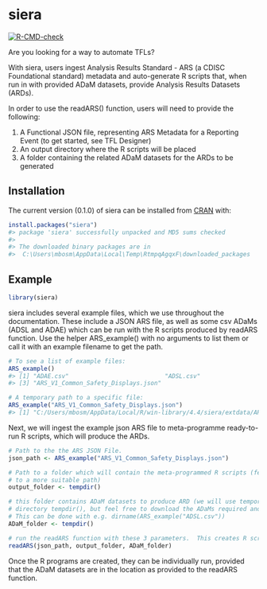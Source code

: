 
<!-- README.md is generated from README.Rmd. Please edit that file -->

# siera

<!-- badges: start -->
<!-- [![CRAN -->
<!-- status](https://www.r-pkg.org/badges/version/siera)](https://CRAN.R-project.org/package=siera) -->

[![R-CMD-check](https://github.com/clymbclinical/siera/actions/workflows/R-CMD-check.yaml/badge.svg)](https://github.com/clymbclinical/siera/actions/workflows/R-CMD-check.yaml)
<!-- badges: end -->

Are you looking for a way to automate TFLs?

With siera, users ingest Analysis Results Standard - ARS (a CDISC
Foundational standard) metadata and auto-generate R scripts that, when
run in with provided ADaM datasets, provide Analysis Results Datasets
(ARDs).

In order to use the readARS() function, users will need to provide the
following:

1.  A Functional JSON file, representing ARS Metadata for a Reporting
    Event (to get started, see TFL Designer)
2.  An output directory where the R scripts will be placed
3.  A folder containing the related ADaM datasets for the ARDs to be
    generated

## Installation

The current version (0.1.0) of siera can be installed from
[CRAN](https://cran.r-project.org/web/packages/siera/index.html) with:

``` r
install.packages("siera")
#> package 'siera' successfully unpacked and MD5 sums checked
#> 
#> The downloaded binary packages are in
#>  C:\Users\mbosm\AppData\Local\Temp\RtmpqAgqxF\downloaded_packages
```

## Example

``` r
library(siera)
```

siera includes several example files, which we use throughout the
documentation. These include a JSON ARS file, as well as some csv ADaMs
(ADSL and ADAE) which can be run with the R scripts produced by readARS
function. Use the helper ARS_example() with no arguments to list them or
call it with an example filename to get the path.

``` r
# To see a list of example files:
ARS_example()
#> [1] "ADAE.csv"                           "ADSL.csv"                          
#> [3] "ARS_V1_Common_Safety_Displays.json"

# A temporary path to a specific file:
ARS_example("ARS_V1_Common_Safety_Displays.json")
#> [1] "C:/Users/mbosm/AppData/Local/R/win-library/4.4/siera/extdata/ARS_V1_Common_Safety_Displays.json"
```

Next, we will ingest the example json ARS file to meta-programme
ready-to-run R scripts, which will produce the ARDs.

``` r
# Path to the the ARS JSON File. 
json_path <- ARS_example("ARS_V1_Common_Safety_Displays.json")

# Path to a folder which will contain the meta-programmed R scripts (feel free to update 
# to a more suitable path)
output_folder <- tempdir()

# this folder contains ADaM datasets to produce ARD (we will use temporary 
# directory tempdir(), but feel free to download the ADaMs required and use the location they are stored in.
# This can be done with e.g. dirname(ARS_example("ADSL.csv"))
ADaM_folder <- tempdir()

# run the readARS function with these 3 parameters.  This creates R scripts (1 for each output in output_folder)
readARS(json_path, output_folder, ADaM_folder)
```

Once the R programs are created, they can be individually run, provided
that the ADaM datasets are in the location as provided to the readARS
function.
